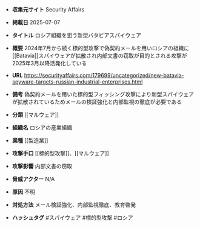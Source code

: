 - **収集元サイト**
Security Affairs

- **掲載日**
2025-07-07

- **タイトル**
ロシア組織を狙う新型バタビアスパイウェア

- **概要**
2024年7月から続く標的型攻撃で偽契約メールを用いロシアの組織に[[Batavia]]スパイウェアが拡散され内部文書の窃取が目的とされる攻撃が2025年3月以降活発化している

- **URL**
https://securityaffairs.com/179699/uncategorized/new-batavia-spyware-targets-russian-industrial-enterprises.html

- **備考**
偽契約メールを用いた標的型フィッシング攻撃により新型スパイウェアが拡散されているためメールの検証強化と内部監視の徹底が必要である

- **分類**
[[マルウェア]]

- **組織名**
ロシアの産業組織

- **業種**
[[製造業]]

- **攻撃手口**
[[標的型攻撃]]、[[マルウェア]]

- **攻撃影響**
内部文書の窃取

- **脅威アクター**
N/A

- **原因**
不明

- **対処方法**
メール検証強化、内部監視徹底、教育啓発

- **ハッシュタグ**
#スパイウェア #標的型攻撃 #ロシア
